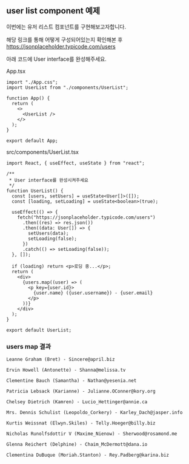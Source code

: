 ## user list component 예제

이번에는 유저 리스트 컴포넌트를 구현해보고자합니다.

해당 링크를 통해 어떻게 구성되어있는지 확인해본 후  
https://jsonplaceholder.typicode.com/users

아래 코드에 User interface를 완성해주세요.

App.tsx

```tsx
import "./App.css";
import UserList from "./components/UserList";

function App() {
  return (
    <>
      <UserList />
    </>
  );
}

export default App;
```

src/components/UserList.tsx

```tsx
import React, { useEffect, useState } from "react";

/**
 * User interface를 완성시켜주세요
 */
function UserList() {
  const [users, setUsers] = useState<User[]>([]);
  const [loading, setLoading] = useState<boolean>(true);

  useEffect(() => {
    fetch("https://jsonplaceholder.typicode.com/users")
      .then((res) => res.json())
      .then((data: User[]) => {
        setUsers(data);
        setLoading(false);
      })
      .catch(() => setLoading(false));
  }, []);

  if (loading) return <p>로딩 중...</p>;
  return (
    <div>
      {users.map((user) => (
        <p key={user.id}>
          {user.name} ({user.username}) - {user.email}
        </p>
      ))}
    </div>
  );
}

export default UserList;
```

### users map 결과

```text
Leanne Graham (Bret) - Sincere@april.biz

Ervin Howell (Antonette) - Shanna@melissa.tv

Clementine Bauch (Samantha) - Nathan@yesenia.net

Patricia Lebsack (Karianne) - Julianne.OConner@kory.org

Chelsey Dietrich (Kamren) - Lucio_Hettinger@annie.ca

Mrs. Dennis Schulist (Leopoldo_Corkery) - Karley_Dach@jasper.info

Kurtis Weissnat (Elwyn.Skiles) - Telly.Hoeger@billy.biz

Nicholas Runolfsdottir V (Maxime_Nienow) - Sherwood@rosamond.me

Glenna Reichert (Delphine) - Chaim_McDermott@dana.io

Clementina DuBuque (Moriah.Stanton) - Rey.Padberg@karina.biz
```
